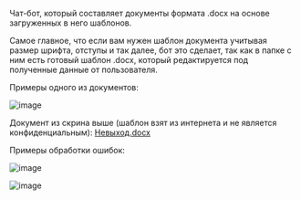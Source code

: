 Чат-бот, который составляет документы формата .docx на основе загруженных в него шаблонов. 

Самое главное, что если вам нужен шаблон документа учитывая размер шрифта, отступы и так далее, бот это сделает, так как в папке с ним есть готовый шаблон .docx, который редактируется под полученные данные от пользователя.

Примеры одного из документов:

![image](https://github.com/user-attachments/assets/c620548d-233a-4ced-81b5-04a0c57770e8)

Документ из скрина выше (шаблон взят из интернета и не является конфиденциальным):
[Невыход.docx](https://github.com/user-attachments/files/18759659/default.docx)

Примеры обработки ошибок:

![image](https://github.com/user-attachments/assets/d9a5428b-1e41-42f7-ae27-3061ad2f8d48)

![image](https://github.com/user-attachments/assets/7e19e856-19a8-449a-978e-5bdb6ad30232)

